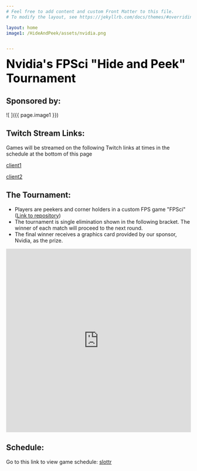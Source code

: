 ```yaml
---
# Feel free to add content and custom Front Matter to this file.
# To modify the layout, see https://jekyllrb.com/docs/themes/#overriding-theme-defaults

layout: home
image1: /HideAndPeek/assets/nvidia.png


---
```

<span style="color:black;font-weight:700;font-size:32px"> 
Nvidia's FPSci "Hide and Peek" Tournament
</span>

## Sponsored by:

![ ]({{ page.image1 }})

## Twitch Stream Links:

Games will be streamed on the following Twitch links at times in the schedule at the bottom of this page

[client1](https://www.twitch.tv/fpsci_client_1)

[client2](https://www.twitch.tv/fpsci_client_2)

## The Tournament:

- Players are peekers and corner holders in a custom FPS game "FPSci" ([Link to repository](https://github.com/NVlabs/FPSci))
- The tournament is single elimination shown in the following bracket. The winner of each match will proceed to the next round.
- The final winner receives a graphics card provided by our sponsor, Nvidia, as the prize.
<iframe src="https://challonge.com/q7xbgskb/module" width="100%" height="500" frameborder="0" scrolling="auto" allowtransparency="true"></iframe>

## Schedule:

Go to this link to view game schedule: [slottr](https://www.slottr.com/sheets/18274644)


